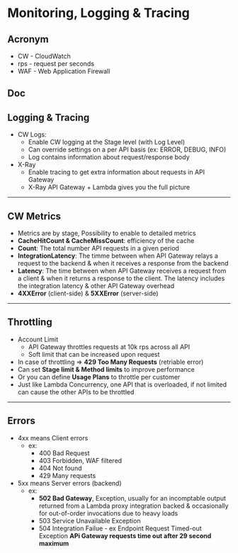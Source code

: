 # Monitoring, Logging & Tracing

## Acronym
* CW - CloudWatch
* rps - request per seconds
* WAF - Web Application Firewall

## Doc

## Logging & Tracing
* CW Logs:
    * Enable CW logging at  the Stage level (with Log Level)
    * Can override settings on a per API basis (ex: ERROR, DEBUG, INFO)
    * Log contains information about request/response body
* X-Ray
    * Enable tracing to get extra information about requests in API Gateway
    * X-Ray API Gateway + Lambda gives you the full picture
    
---

## CW Metrics
* Metrics are by stage, Possibility to enable to detailed metrics
* **CacheHitCount & CacheMissCount**: efficiency of the cache
* **Count**: The total number API requests in a given period
* **IntegrationLatency**: The timme between when API Gateway relays a request to the backend & when it
  receives a response from the backend
* **Latency**: The time between when API Gateway receives a request from a client & when it returns
  a response to the client. The latency includes the integration latency & other API Gateway overhead
* **4XXError** (client-side) & **5XXError** (server-side)

---

## Throttling
* Account Limit
    * API Gateway throttles requests at 10k rps across all API
    * Soft limit that can be increased upon request
* In case of throttling => **429 Too Many Requests** (retriable error)
* Can set **Stage limit & Method limits** to improve performance
* Or you can define **Usage Plans** to throttle per customer
* Just like Lambda Concurrency, one API that is overloaded, if not limited can cause the other APIs
  to be throttled
  
---

## Errors
* 4xx means Client errors
    * ex:
      * 400 Bad Request
      * 403 Forbidden, WAF filtered
      * 404 Not found
      * 429 Many requests
* 5xx means Server errors (backend)
    * ex:
      * **502 Bad Gateway**, Exception, usually for an incomptable output returned from a Lambda proxy
        integration backed & occasionally for out-of-order invocations due to heavy loads
      * 503 Service Unavailable Exception
      * 504 Integration Failue - ex Endpoint Request Timed-out Exception **APi Gateway requests time out after 29 second maximum**
